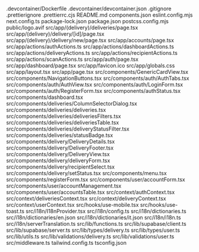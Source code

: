 .devcontainer/Dockerfile
.devcontainer/devcontainer.json
.gitignore
.prettierignore
.prettierrc.cjs
README.md
components.json
eslint.config.mjs
next.config.ts
package-lock.json
package.json
postcss.config.mjs
public/logo.avif
src/app/(delivery)/deliveries/page.tsx
src/app/(delivery)/delivery/[id]/page.tsx
src/app/(delivery)/delivery/new/page.tsx
src/app/accounts/page.tsx
src/app/actions/authActions.ts
src/app/actions/dashboardActions.ts
src/app/actions/deliveryActions.ts
src/app/actions/recipientActions.ts
src/app/actions/scanActions.ts
src/app/auth/page.tsx
src/app/dashboard/page.tsx
src/app/favicon.ico
src/app/globals.css
src/app/layout.tsx
src/app/page.tsx
src/components/GenericCardView.tsx
src/components/NavigationButtons.tsx
src/components/auth/AuthTabs.tsx
src/components/auth/AuthView.tsx
src/components/auth/LoginForm.tsx
src/components/auth/RegisterForm.tsx
src/components/authStatus.tsx
src/components/dashboard.tsx
src/components/deliveries/ColumnSelectorDialog.tsx
src/components/deliveries/deliveries.tsx
src/components/deliveries/deliveriesFilters.tsx
src/components/deliveries/deliveriesTable.tsx
src/components/deliveries/deliveryStatusFilter.tsx
src/components/deliveries/statusBadge.tsx
src/components/delivery/DeliveryDetails.tsx
src/components/delivery/DeliveryFooter.tsx
src/components/delivery/DeliveryView.tsx
src/components/delivery/deliveryForm.tsx
src/components/delivery/recipientSelect.tsx
src/components/delivery/setStatus.tsx
src/components/menu.tsx
src/components/registerForm.tsx
src/components/user/accountForm.tsx
src/components/user/accountManagement.tsx
src/components/user/accountsTable.tsx
src/context/authContext.tsx
src/context/deliveriesContext.tsx
src/context/deliveryContext.tsx
src/context/userContext.tsx
src/hooks/use-mobile.tsx
src/hooks/use-toast.ts
src/i18n/I18nProvider.tsx
src/i18n/config.ts
src/i18n/dictionaries.ts
src/i18n/dictionaries/en.json
src/i18n/dictionaries/it.json
src/i18n/i18n.ts
src/i18n/serverTranslation.ts
src/lib/functions.ts
src/lib/supabase/client.ts
src/lib/supabase/server.ts
src/lib/types/delivery.ts
src/lib/types/user.ts
src/lib/utils.ts
src/lib/validations/delivery.ts
src/lib/validations/user.ts
src/middleware.ts
tailwind.config.ts
tsconfig.json